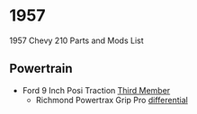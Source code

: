 # 1957

1957 Chevy 210 Parts and Mods List

## Powertrain

* Ford 9 Inch Posi Traction [Third Member](http://www.speedwaymotors.com/Ford-9-Inch-Posi-Traction-Third-Member-Assembly,6788.html)
  * Richmond Powertrax Grip Pro [differential](http://www.powertrax.com/index.php/products/grip-pro)
